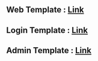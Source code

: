 ## Web Template : [Link](<https://www.figma.com/design/vavq9u5QYOuw5rdqhxMirs/eCommerce-Website-%7C-Web-Page-Design-%7C-UI-KIT-%7C-Interior-Landing-Page-(Community)?node-id=117-538&t=7jFXQKPB3wEQOkQ8-0>)

## Login Template : [Link](<https://www.figma.com/design/ly4hSdpQmvE0LwVoEYMks9/Login-Page-Design-(Community)?node-id=0-1&t=AGiHQpygJHsFZAtE-0>)

## Admin Template : [Link](<https://www.figma.com/design/AktvgCRMzUAQ375AcWwSIe/Admin-Template-(Community)?node-id=0-1&t=7F2RxJuhLprmEJGI-0>)

